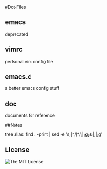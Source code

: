 #Dot-Files

## emacs

deprecated

## vimrc

perlsonal vim config file

## emacs.d

a better emacs config stuff

## doc

documents for reference

##Notes

tree alias:
find . -print | sed -e 's;[^/]*/;|____;g;s;____|;|;g'

## License

![The MIT License](./LICENSE)

